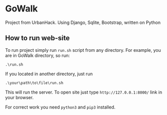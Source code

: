 # GoWalk
Project from UrbanHack. Using Django, Sqlite, Bootstrap, written on Python  

## How to run web-site
To run project simply run `run.sh` script from any directory.
For example, you are in GoWalk directory, so run:
```
.\run.sh
```
If you located in another directory, just run
```
.\your\path\to\file\run.sh
```

This will run the server. To open site just type `http://127.0.0.1:8000/` link in your browser.

For correct work you need `python3` and `pip3` installed.


